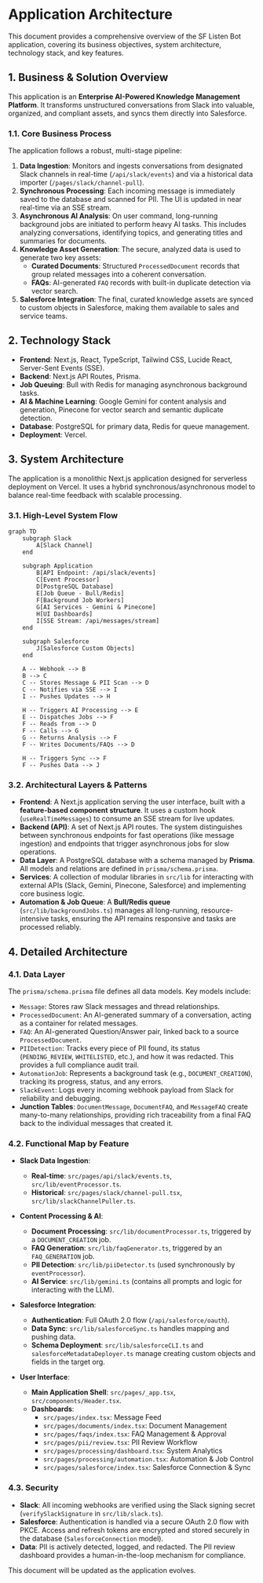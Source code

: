 # Application Architecture

This document provides a comprehensive overview of the SF Listen Bot application, covering its business objectives, system architecture, technology stack, and key features.

## 1. Business & Solution Overview

This application is an **Enterprise AI-Powered Knowledge Management Platform**. It transforms unstructured conversations from Slack into valuable, organized, and compliant assets, and syncs them directly into Salesforce.

### 1.1. Core Business Process

The application follows a robust, multi-stage pipeline:

1.  **Data Ingestion**: Monitors and ingests conversations from designated Slack channels in real-time (`/api/slack/events`) and via a historical data importer (`/pages/slack/channel-pull`).
2.  **Synchronous Processing**: Each incoming message is immediately saved to the database and scanned for PII. The UI is updated in near real-time via an SSE stream.
3.  **Asynchronous AI Analysis**: On user command, long-running background jobs are initiated to perform heavy AI tasks. This includes analyzing conversations, identifying topics, and generating titles and summaries for documents.
4.  **Knowledge Asset Generation**: The secure, analyzed data is used to generate two key assets:
    *   **Curated Documents**: Structured `ProcessedDocument` records that group related messages into a coherent conversation.
    -   **FAQs**: AI-generated `FAQ` records with built-in duplicate detection via vector search.
5.  **Salesforce Integration**: The final, curated knowledge assets are synced to custom objects in Salesforce, making them available to sales and service teams.

## 2. Technology Stack

*   **Frontend**: Next.js, React, TypeScript, Tailwind CSS, Lucide React, Server-Sent Events (SSE).
*   **Backend**: Next.js API Routes, Prisma.
*   **Job Queuing**: Bull with Redis for managing asynchronous background tasks.
*   **AI & Machine Learning**: Google Gemini for content analysis and generation, Pinecone for vector search and semantic duplicate detection.
*   **Database**: PostgreSQL for primary data, Redis for queue management.
*   **Deployment**: Vercel.

## 3. System Architecture

The application is a monolithic Next.js application designed for serverless deployment on Vercel. It uses a hybrid synchronous/asynchronous model to balance real-time feedback with scalable processing.

### 3.1. High-Level System Flow

```mermaid
graph TD
    subgraph Slack
        A[Slack Channel]
    end

    subgraph Application
        B[API Endpoint: /api/slack/events]
        C[Event Processor]
        D[PostgreSQL Database]
        E[Job Queue - Bull/Redis]
        F[Background Job Workers]
        G[AI Services - Gemini & Pinecone]
        H[UI Dashboards]
        I[SSE Stream: /api/messages/stream]
    end

    subgraph Salesforce
        J[Salesforce Custom Objects]
    end

    A -- Webhook --> B
    B --> C
    C -- Stores Message & PII Scan --> D
    C -- Notifies via SSE --> I
    I -- Pushes Updates --> H
    
    H -- Triggers AI Processing --> E
    E -- Dispatches Jobs --> F
    F -- Reads from --> D
    F -- Calls --> G
    G -- Returns Analysis --> F
    F -- Writes Documents/FAQs --> D
    
    H -- Triggers Sync --> F
    F -- Pushes Data --> J
```

### 3.2. Architectural Layers & Patterns

*   **Frontend**: A Next.js application serving the user interface, built with a **feature-based component structure**. It uses a custom hook (`useRealTimeMessages`) to consume an SSE stream for live updates.
*   **Backend (API)**: A set of Next.js API routes. The system distinguishes between synchronous endpoints for fast operations (like message ingestion) and endpoints that trigger asynchronous jobs for slow operations.
*   **Data Layer**: A PostgreSQL database with a schema managed by **Prisma**. All models and relations are defined in `prisma/schema.prisma`.
*   **Services**: A collection of modular libraries in `src/lib` for interacting with external APIs (Slack, Gemini, Pinecone, Salesforce) and implementing core business logic.
*   **Automation & Job Queue**: A **Bull/Redis queue** (`src/lib/backgroundJobs.ts`) manages all long-running, resource-intensive tasks, ensuring the API remains responsive and tasks are processed reliably.

## 4. Detailed Architecture

### 4.1. Data Layer

The `prisma/schema.prisma` file defines all data models. Key models include:

*   `Message`: Stores raw Slack messages and thread relationships.
*   `ProcessedDocument`: An AI-generated summary of a conversation, acting as a container for related messages.
*   `FAQ`: An AI-generated Question/Answer pair, linked back to a source `ProcessedDocument`.
*   `PIIDetection`: Tracks every piece of PII found, its status (`PENDING_REVIEW`, `WHITELISTED`, etc.), and how it was redacted. This provides a full compliance audit trail.
*   `AutomationJob`: Represents a background task (e.g., `DOCUMENT_CREATION`), tracking its progress, status, and any errors.
*   `SlackEvent`: Logs every incoming webhook payload from Slack for reliability and debugging.
*   **Junction Tables**: `DocumentMessage`, `DocumentFAQ`, and `MessageFAQ` create many-to-many relationships, providing rich traceability from a final FAQ back to the individual messages that created it.

### 4.2. Functional Map by Feature

*   **Slack Data Ingestion**:
    *   **Real-time**: `src/pages/api/slack/events.ts`, `src/lib/eventProcessor.ts`.
    *   **Historical**: `src/pages/slack/channel-pull.tsx`, `src/lib/slackChannelPuller.ts`.

*   **Content Processing & AI**:
    *   **Document Processing**: `src/lib/documentProcessor.ts`, triggered by a `DOCUMENT_CREATION` job.
    *   **FAQ Generation**: `src/lib/faqGenerator.ts`, triggered by an `FAQ_GENERATION` job.
    *   **PII Detection**: `src/lib/piiDetector.ts` (used synchronously by `eventProcessor`).
    *   **AI Service**: `src/lib/gemini.ts` (contains all prompts and logic for interacting with the LLM).

*   **Salesforce Integration**:
    *   **Authentication**: Full OAuth 2.0 flow (`/api/salesforce/oauth`).
    *   **Data Sync**: `src/lib/salesforceSync.ts` handles mapping and pushing data.
    *   **Schema Deployment**: `src/lib/salesforceCLI.ts` and `salesforceMetadataDeployer.ts` manage creating custom objects and fields in the target org.

*   **User Interface**:
    *   **Main Application Shell**: `src/pages/_app.tsx`, `src/components/Header.tsx`.
    *   **Dashboards**:
        *   `src/pages/index.tsx`: Message Feed
        *   `src/pages/documents/index.tsx`: Document Management
        *   `src/pages/faqs/index.tsx`: FAQ Management & Approval
        *   `src/pages/pii/review.tsx`: PII Review Workflow
        *   `src/pages/processing/dashboard.tsx`: System Analytics
        *   `src/pages/processing/automation.tsx`: Automation & Job Control
        *   `src/pages/salesforce/index.tsx`: Salesforce Connection & Sync

### 4.3. Security

*   **Slack**: All incoming webhooks are verified using the Slack signing secret (`verifySlackSignature` in `src/lib/slack.ts`).
*   **Salesforce**: Authentication is handled via a secure OAuth 2.0 flow with PKCE. Access and refresh tokens are encrypted and stored securely in the database (`SalesforceConnection` model).
*   **Data**: PII is actively detected, logged, and redacted. The PII review dashboard provides a human-in-the-loop mechanism for compliance.

This document will be updated as the application evolves.
